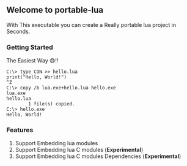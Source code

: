 ## Welcome to portable-lua

With This executable you can create a Really portable lua project in Seconds.

### Getting Started
The Easiest Way 😅!!
```
C:\> type CON >> hello.lua
print("Hello, World!")
^Z
C:\> copy /b lua.exe+hello.lua hello.exe
lua.exe
hello.lua
        1 file(s) copied.
C:\> hello.exe
Hello, World!
```

### Features
1. Support Embedding lua modules
2. Support Embedding lua C modules (**Experimental**)
3. Support Embedding lua C modules Dependencies (**Experimental**)
